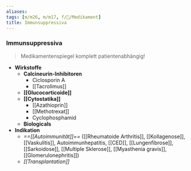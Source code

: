 ```yaml
---
aliases: 
tags: [m/m26, m/m17, f/💊/Medikament]
title: Immunsuppressiva
---
```

### Immunsuppressiva
> Medikamentenspiegel komplett patientenabhängig!
- **Wirkstoffe**
	- **Calcineurin-Inhibitoren**
		- Ciclosporin A
		- [[Tacrolimus]]
	- **[[Glucocorticoide]]**
	- **[[Cytostatika]]**
		- [[Azathioprin]]
		- [[Methotrexat]]
		- Cyclophosphamid
	- **Biologicals**
- **Indikation**
	- *==[[Autoimmunität]]==* ([[Rheumatoide Arthritis]], [[Kollagenose]], [[Vaskulitis]], Autoimmunhepatitis, [[CED]], [[Lungenfibrose]], [[Sarkoidose]], [[Multiple Sklerose]], [[Myasthenia gravis]], [[Glomerulonephritis]])
	- *[[Transplantation]]*